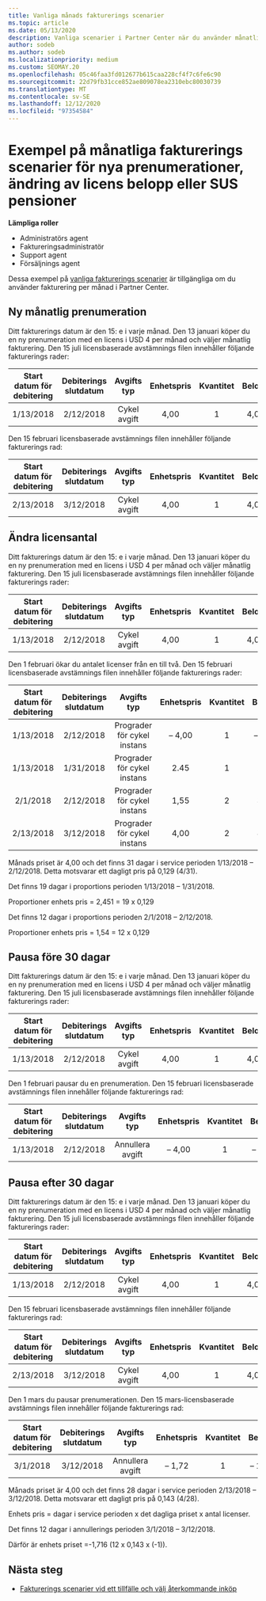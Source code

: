 ```yaml
---
title: Vanliga månads fakturerings scenarier
ms.topic: article
ms.date: 05/13/2020
description: Vanliga scenarier i Partner Center när du använder månatlig fakturering – inkluderar att lägga till nya prenumerationer, ändra licens antal och pausa prenumerationer.
author: sodeb
ms.author: sodeb
ms.localizationpriority: medium
ms.custom: SEOMAY.20
ms.openlocfilehash: 05c46faa3fd012677b615caa228cf4f7c6fe6c90
ms.sourcegitcommit: 22d79fb31cce852ae809078ea2310ebc80030739
ms.translationtype: MT
ms.contentlocale: sv-SE
ms.lasthandoff: 12/12/2020
ms.locfileid: "97354584"
---
```

# <a name="sample-monthly-billing-scenarios-for-new-subscriptions-changing-license-amounts-or-suspensions"></a>Exempel på månatliga fakturerings scenarier för nya prenumerationer, ändring av licens belopp eller SUS pensioner

**Lämpliga roller**

- Administratörs agent
- Faktureringsadministratör
- Support agent
- Försäljnings agent

Dessa exempel på [vanliga fakturerings scenarier](common-billing-scenarios.md) är tillgängliga om du använder fakturering per månad i Partner Center.

## <a name="new-monthly-subscription"></a>Ny månatlig prenumeration

Ditt fakturerings datum är den 15: e i varje månad. Den 13 januari köper du en ny prenumeration med en licens i USD 4 per månad och väljer månatlig fakturering. Den 15 juli licensbaserade avstämnings filen innehåller följande fakturerings rader:

|Start datum för debitering |Debiterings slutdatum |Avgifts typ |Enhetspris |Kvantitet |Belopp |
|       :---:      |    :---:       | :---:      |:---:      |:---:    |:---:  |
|1/13/2018         |2/12/2018    |Cykel avgift   |4,00       |1        |4,00 |

Den 15 februari licensbaserade avstämnings filen innehåller följande fakturerings rad:

|Start datum för debitering |Debiterings slutdatum |Avgifts typ |Enhetspris |Kvantitet |Belopp |
|       :---:      |    :---:       | :---:      |:---:      |:---:    |:---:  |
|2/13/2018         |3/12/2018    |Cykel avgift   |4,00       |1        |4,00 |

## <a name="change-license-quantity"></a>Ändra licensantal

Ditt fakturerings datum är den 15: e i varje månad. Den 13 januari köper du en ny prenumeration med en licens i USD 4 per månad och väljer månatlig fakturering. Den 15 juli licensbaserade avstämnings filen innehåller följande fakturerings rader:

|Start datum för debitering |Debiterings slutdatum |Avgifts typ |Enhetspris |Kvantitet |Belopp |
|       :---:      |    :---:       | :---:      |:---:      |:---:    |:---:  |
|1/13/2018         |2/12/2018    |Cykel avgift   |4,00       |1        |4,00    |

Den 1 februari ökar du antalet licenser från en till två. Den 15 februari licensbaserade avstämnings filen innehåller följande fakturerings rader:

|Start datum för debitering |Debiterings slutdatum |Avgifts typ |Enhetspris |Kvantitet |Belopp |
|       :---:      |    :---:       | :---:      |:---:      |:---:    |:---:  |
| 1/13/2018        |2/12/2018    |Prograder för cykel instans   |– 4,00       |1        |– 4,00   |
|1/13/2018         |1/31/2018    | Prograder för cykel instans   |2.45       |1        |2.45    |
|2/1/2018         |2/12/2018    | Prograder för cykel instans   |1,55       |2        |3,10    |
|2/13/2018         |3/12/2018    | Prograder för cykel instans   |4,00       |2        |8,00    |

Månads priset är 4,00 och det finns 31 dagar i service perioden 1/13/2018 – 2/12/2018. Detta motsvarar ett dagligt pris på 0,129 (4/31).

Det finns 19 dagar i proportions perioden 1/13/2018 – 1/31/2018.

Proportioner enhets pris = 2,451 = 19 x 0,129

Det finns 12 dagar i proportions perioden 2/1/2018 – 2/12/2018.

Proportioner enhets pris = 1,54 = 12 x 0,129

## <a name="suspend-before-30-days"></a>Pausa före 30 dagar

Ditt fakturerings datum är den 15: e i varje månad. Den 13 januari köper du en ny prenumeration med en licens i USD 4 per månad och väljer månatlig fakturering. Den 15 juli licensbaserade avstämnings filen innehåller följande fakturerings rader:

|Start datum för debitering |Debiterings slutdatum |Avgifts typ |Enhetspris |Kvantitet |Belopp |
|       :---:      |    :---:       | :---:      |:---:      |:---:    |:---:  |
|1/13/2018         |2/12/2018    |Cykel avgift   |4,00       |1        |4,00    |

Den 1 februari pausar du en prenumeration. Den 15 februari licensbaserade avstämnings filen innehåller följande fakturerings rad:

|Start datum för debitering |Debiterings slutdatum |Avgifts typ |Enhetspris |Kvantitet |Belopp |
|       :---:      |    :---:       | :---:      |:---:      |:---:    |:---:  |
1/13/2018|2/12/2018|Annullera avgift|– 4,00|1|– 4,00

## <a name="suspend-after-30-days"></a>Pausa efter 30 dagar

Ditt fakturerings datum är den 15: e i varje månad. Den 13 januari köper du en ny prenumeration med en licens i USD 4 per månad och väljer månatlig fakturering. Den 15 juli licensbaserade avstämnings filen innehåller följande fakturerings rader:

|Start datum för debitering |Debiterings slutdatum |Avgifts typ |Enhetspris |Kvantitet |Belopp |
|       :---:      |    :---:       | :---:      |:---:      |:---:    |:---:  |
1/13/2018|2/12/2018|Cykel avgift|4,00|1|4,00

Den 15 februari licensbaserade avstämnings filen innehåller följande fakturerings rad:

|Start datum för debitering |Debiterings slutdatum |Avgifts typ |Enhetspris |Kvantitet |Belopp |
|       :---:      |    :---:       | :---:      |:---:      |:---:    |:---:  |
2/13/2018|3/12/2018|Cykel avgift|4,00|1|4,00

Den 1 mars du pausar prenumerationen. Den 15 mars-licensbaserade avstämnings filen innehåller följande fakturerings rad:

|Start datum för debitering |Debiterings slutdatum |Avgifts typ |Enhetspris |Kvantitet |Belopp |
|       :---:      |    :---:       | :---:      |:---:      |:---:    |:---:  |
3/1/2018|3/12/2018|Annullera avgift|– 1,72|1|– 1,72

Månads priset är 4,00 och det finns 28 dagar i service perioden 2/13/2018 – 3/12/2018. Detta motsvarar ett dagligt pris på 0,143 (4/28).

Enhets pris = dagar i service perioden x det dagliga priset x antal licenser.

Det finns 12 dagar i annullerings perioden 3/1/2018 – 3/12/2018.

Därför är enhets priset =-1,716 (12 x 0,143 x (-1)).

## <a name="next-steps"></a>Nästa steg

- [Fakturerings scenarier vid ett tillfälle och välj återkommande inköp](common-billing-scenarios-onetime-recurring.md)